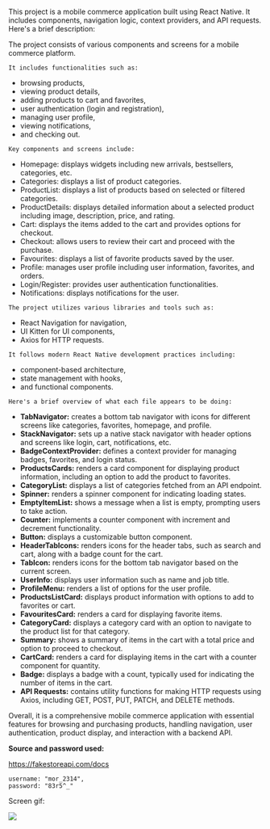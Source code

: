 This project is a mobile commerce application built using React Native. It includes components, navigation logic, context providers, and API requests. Here's a brief description:

The project consists of various components and screens for a mobile commerce platform. 

`It includes functionalities such as:`
- browsing products, 
- viewing product details, 
- adding products to cart and favorites, 
- user authentication (login and registration), 
- managing user profile, 
- viewing notifications, 
- and checking out.

`Key components and screens include:`

- Homepage: displays widgets including new arrivals, bestsellers, categories, etc.
- Categories: displays a list of product categories.
- ProductList: displays a list of products based on selected or filtered categories.
- ProductDetails: displays detailed information about a selected product including image, description, price, and rating.
- Cart: displays the items added to the cart and provides options for checkout.
- Checkout: allows users to review their cart and proceed with the purchase.
- Favourites: displays a list of favorite products saved by the user.
- Profile: manages user profile including user information, favorites, and orders.
- Login/Register: provides user authentication functionalities.
- Notifications: displays notifications for the user.

`The project utilizes various libraries and tools such as:`
-  React Navigation for navigation, 
- UI Kitten for UI components, 
- Axios for HTTP requests.

`It follows modern React Native development practices including:`
- component-based architecture, 
- state management with hooks, 
- and functional components.

`Here's a brief overview of what each file appears to be doing:`
- <b>TabNavigator:</b> creates a bottom tab navigator with icons for different screens like categories, favorites, homepage, and profile.
- <b>StackNavigator:</b> sets up a native stack navigator with header options and screens like login, cart, notifications, etc.
- <b>BadgeContextProvider:</b> defines a context provider for managing badges, favorites, and login status.
- <b>ProductsCards:</b> renders a card component for displaying product information, including an option to add the product to favorites.
- <b>CategoryList:</b> displays a list of categories fetched from an API endpoint.
- <b>Spinner:</b> renders a spinner component for indicating loading states.
- <b>EmptyItemList:</b> shows a message when a list is empty, prompting users to take action.
- <b>Counter:</b> implements a counter component with increment and decrement functionality.
- <b>Button:</b> displays a customizable button component.
- <b>HeaderTabIcons:</b> renders icons for the header tabs, such as search and cart, along with a badge count for the cart.
- <b>TabIcon:</b> renders icons for the bottom tab navigator based on the current screen.
- <b>UserInfo:</b> displays user information such as name and job title.
- <b>ProfileMenu:</b> renders a list of options for the user profile.
- <b>ProductsListCard:</b> displays product information with options to add to favorites or cart.
- <b>FavouritesCard:</b> renders a card for displaying favorite items.
- <b>CategoryCard:</b> displays a category card with an option to navigate to the product list for that category.
- <b>Summary:</b> shows a summary of items in the cart with a total price and option to proceed to checkout.
- <b>CartCard:</b> renders a card for displaying items in the cart with a counter component for quantity.
- <b>Badge:</b> displays a badge with a count, typically used for indicating the number of items in the cart.
- <b>API Requests:</b> contains utility functions for making HTTP requests using Axios, including GET, POST, PUT, PATCH, and DELETE methods.

Overall, it is a comprehensive mobile commerce application with essential features for browsing and purchasing products, handling navigation, user authentication, product display, and interaction with a backend API.

<b>Source and password used:</b>

https://fakestoreapi.com/docs 

    username: "mor_2314",
    password: "83r5^_"

Screen gif:

![](commerce-screen.gif)